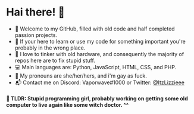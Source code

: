 #    Hai there! 💖

* 👋 Welcome to my GitHub, filled with old code and half completed passion projects. 
* 🌸 If your here to learn or use my code for something important you're probably in the wrong place.
* 🔧 I love to tinker with old hardware, and consequently the majority of repos here are to fix stupid stuff. 
* 💻 Main languages are: Python, JavaScript, HTML, CSS, and PHP.
* 🌈 My pronouns are she/her/hers, and i'm gay as fuck.
* 📬 Contact me on Discord: Vaporwave#1000 or Twitter: [@ItzLizzieee](https://twitter.com/ItzLizzieee)

#### 💬 TLDR: Stupid programming girl, probably working on getting some old computer to live again like some witch doctor. ^^


